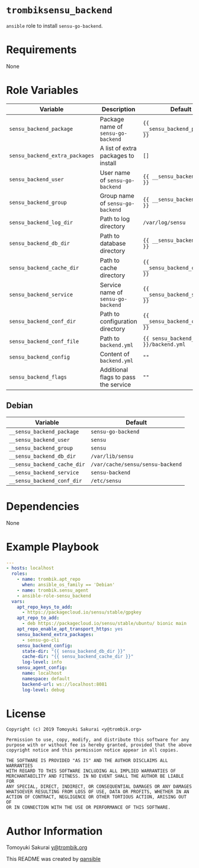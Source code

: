 # `trombiksensu_backend`

`ansible` role to install `sensu-go-backend`.

# Requirements

None

# Role Variables

| Variable | Description | Default |
|----------|-------------|---------|
| `sensu_backend_package` | Package name of `sensu-go-backend` | `{{ __sensu_backend_package }}` |
| `sensu_backend_extra_packages` | A list of extra packages to install | `[]` |
| `sensu_backend_user` | User name of `sensu-go-backend` | `{{ __sensu_backend_user }}` |
| `sensu_backend_group` | Group name of `sensu-go-backend` | `{{ __sensu_backend_group }}` |
| `sensu_backend_log_dir` | Path to log directory | `/var/log/sensu` |
| `sensu_backend_db_dir` | Path to database directory | `{{ __sensu_backend_db_dir }}` |
| `sensu_backend_cache_dir` | Path to cache directory | `{{ __sensu_backend_cache_dir }}` |
| `sensu_backend_service` | Service name of `sensu-go-backend` | `{{ __sensu_backend_service }}` |
| `sensu_backend_conf_dir` | Path to configuration directory | `{{ __sensu_backend_conf_dir }}` |
| `sensu_backend_conf_file` | Path to `backend.yml` | `{{ sensu_backend_conf_dir }}/backend.yml` |
| `sensu_backend_config` | Content of `backend.yml` | `""` |
| `sensu_backend_flags` | Additional flags to pass the service | `""` |


## Debian

| Variable | Default |
|----------|---------|
| `__sensu_backend_package` | `sensu-go-backend` |
| `__sensu_backend_user` | `sensu` |
| `__sensu_backend_group` | `sensu` |
| `__sensu_backend_db_dir` | `/var/lib/sensu` |
| `__sensu_backend_cache_dir` | `/var/cache/sensu/sensu-backend` |
| `__sensu_backend_service` | `sensu-backend` |
| `__sensu_backend_conf_dir` | `/etc/sensu` |

# Dependencies

None

# Example Playbook

```yaml
---
- hosts: localhost
  roles:
    - name: trombik.apt_repo
      when: ansible_os_family == 'Debian'
    - name: trombik.sensu_agent
    - ansible-role-sensu_backend
  vars:
    apt_repo_keys_to_add:
      - https://packagecloud.io/sensu/stable/gpgkey
    apt_repo_to_add:
      - deb https://packagecloud.io/sensu/stable/ubuntu/ bionic main
    apt_repo_enable_apt_transport_https: yes
    sensu_backend_extra_packages:
      - sensu-go-cli
    sensu_backend_config:
      state-dir: "{{ sensu_backend_db_dir }}"
      cache-dir: "{{ sensu_backend_cache_dir }}"
      log-level: info
    sensu_agent_config:
      name: localhost
      namespace: default
      backend-url: ws://localhost:8081
      log-level: debug
```

# License

```
Copyright (c) 2019 Tomoyuki Sakurai <y@trombik.org>

Permission to use, copy, modify, and distribute this software for any
purpose with or without fee is hereby granted, provided that the above
copyright notice and this permission notice appear in all copies.

THE SOFTWARE IS PROVIDED "AS IS" AND THE AUTHOR DISCLAIMS ALL WARRANTIES
WITH REGARD TO THIS SOFTWARE INCLUDING ALL IMPLIED WARRANTIES OF
MERCHANTABILITY AND FITNESS. IN NO EVENT SHALL THE AUTHOR BE LIABLE FOR
ANY SPECIAL, DIRECT, INDIRECT, OR CONSEQUENTIAL DAMAGES OR ANY DAMAGES
WHATSOEVER RESULTING FROM LOSS OF USE, DATA OR PROFITS, WHETHER IN AN
ACTION OF CONTRACT, NEGLIGENCE OR OTHER TORTIOUS ACTION, ARISING OUT OF
OR IN CONNECTION WITH THE USE OR PERFORMANCE OF THIS SOFTWARE.
```

# Author Information

Tomoyuki Sakurai <y@trombik.org>

This README was created by [qansible](https://github.com/trombik/qansible)
